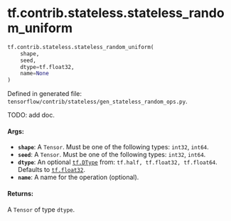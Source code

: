 <div itemscope itemtype="http://developers.google.com/ReferenceObject">
<meta itemprop="name" content="tf.contrib.stateless.stateless_random_uniform" />
</div>

# tf.contrib.stateless.stateless_random_uniform

``` python
tf.contrib.stateless.stateless_random_uniform(
    shape,
    seed,
    dtype=tf.float32,
    name=None
)
```



Defined in generated file: `tensorflow/contrib/stateless/gen_stateless_random_ops.py`.

TODO: add doc.

#### Args:

* <b>`shape`</b>: A `Tensor`. Must be one of the following types: `int32`, `int64`.
* <b>`seed`</b>: A `Tensor`. Must be one of the following types: `int32`, `int64`.
* <b>`dtype`</b>: An optional <a href="../../../tf/DType.md"><code>tf.DType</code></a> from: `tf.half, tf.float32, tf.float64`. Defaults to <a href="../../../tf/float32.md"><code>tf.float32</code></a>.
* <b>`name`</b>: A name for the operation (optional).


#### Returns:

A `Tensor` of type `dtype`.